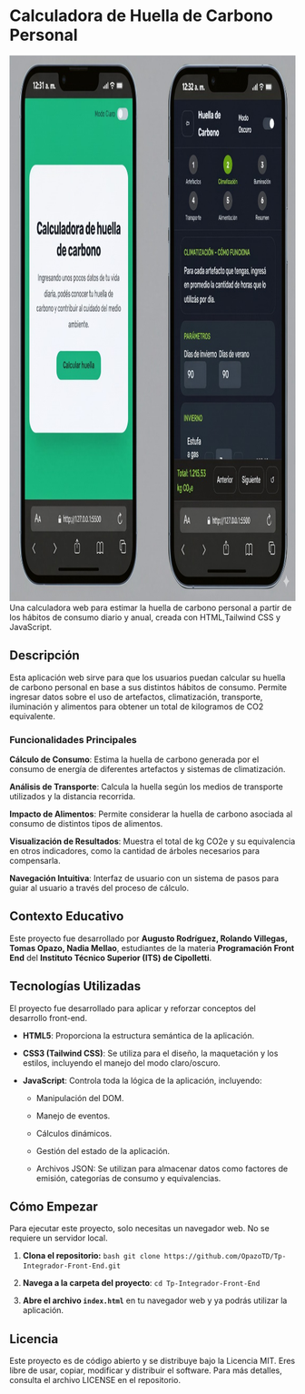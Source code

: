  # Calculadora de Huella de Carbono Personal

<img width="1088" height="960" alt="image" src="./img/demo.jpg" />
Una calculadora web para estimar la huella de carbono personal a partir de los hábitos de consumo diario y anual, creada con HTML,Tailwind CSS y JavaScript.

## Descripción
Esta aplicación web sirve para que los usuarios puedan calcular su huella de carbono personal en base a sus distintos hábitos de consumo. Permite ingresar datos sobre el uso de artefactos, climatización, transporte, iluminación y alimentos para obtener un total de kilogramos de CO2 equivalente.

### Funcionalidades Principales
**Cálculo de Consumo**: Estima la huella de carbono generada por el consumo de energía de diferentes artefactos y sistemas de climatización.

**Análisis de Transporte**: Calcula la huella según los medios de transporte utilizados y la distancia recorrida.

**Impacto de Alimentos**: Permite considerar la huella de carbono asociada al consumo de distintos tipos de alimentos.

**Visualización de Resultados**: Muestra el total de kg CO2e y su equivalencia en otros indicadores, como la cantidad de árboles necesarios para compensarla.

**Navegación Intuitiva**: Interfaz de usuario con un sistema de pasos para guiar al usuario a través del proceso de cálculo.

## Contexto Educativo

Este proyecto fue desarrollado por **Augusto Rodríguez,
Rolando Villegas,
Tomas Opazo,
Nadia Mellao**, estudiantes de la materia **Programación Front End** del **Instituto Técnico Superior (ITS) de Cipolletti**.

## Tecnologías Utilizadas
El proyecto fue desarrollado para aplicar y reforzar conceptos del desarrollo front-end.

* **HTML5**: Proporciona la estructura semántica de la aplicación.

* **CSS3 (Tailwind CSS)**: Se utiliza para el diseño, la maquetación y los estilos, incluyendo el manejo del modo claro/oscuro.

* **JavaScript**: Controla toda la lógica de la aplicación, incluyendo:

    * Manipulación del DOM.

    * Manejo de eventos.

    * Cálculos dinámicos.

    * Gestión del estado de la aplicación.

    * Archivos JSON: Se utilizan para almacenar datos como factores de emisión, categorías de consumo y equivalencias.

## Cómo Empezar
Para ejecutar este proyecto, solo necesitas un navegador web. No se requiere un servidor local.

1.  **Clona el repositorio:**
    ```bash git clone https://github.com/OpazoTD/Tp-Integrador-Front-End.git```
2. **Navega a la carpeta del proyecto**:
``` cd Tp-Integrador-Front-End ```

3.  **Abre el archivo `index.html`** en tu navegador web y ya podrás utilizar la aplicación.


## Licencia
Este proyecto es de código abierto y se distribuye bajo la Licencia MIT. Eres libre de usar, copiar, modificar y distribuir el software. Para más detalles, consulta el archivo LICENSE en el repositorio.
